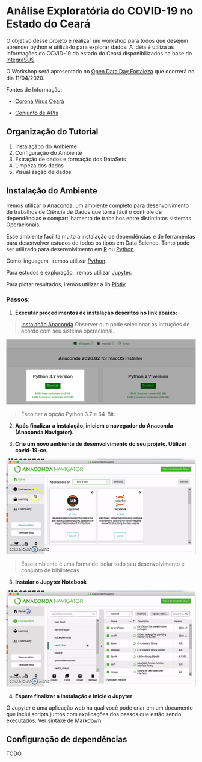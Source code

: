 # Análise Exploratória do COVID-19 no Estado do Ceará

O objetivo desse projeto é realizar um workshop para todos que desejem aprender python e utilizá-lo para explorar dados. 
A idéia é utiliza as informações do COVID-19 do estado do Ceará disponibilizados na base do [IntegraSUS](https://integrasus.saude.ce.gov.br/).

O Workshop será apresentado no [Open Data Day Fortaleza](https://www.facebook.com/opendatadayfortaleza/) que ocorrerá no dia 11/04/2020. 

Fontes de Informação: 
- [Corona Virus Ceará](https://indicadores.integrasus.saude.ce.gov.br/indicadores/indicadores-coronavirus/coronavirus-ceara)

- [Conjunto de APIs](https://github.com/EscolaDeSaudePublica/coronavirusAPI/issues/17)

## Organização do Tutorial 

 1) Instalaçãpo do Ambiente  
 2) Configuração do Ambiente
 3) Extração de dados e formação dos DataSets
 4) Limpeza dos dados 
 5) Visualização de dados 

## Instalação do Ambiente

Iremos utilizar o [Anaconda](https://www.anaconda.com/why-anaconda/), um ambiente completo para desenvolvimento de trabalhos de Ciência de Dados que torna fácil o controle de dependências e compartilhamento de trabalhos entre distintintos sistemas Operacionais. 

Esse ambiente facilita muito a instalação de dependências e de ferramentas para desenvolver estudos de todos os tipos em Data Science. Tanto pode ser utilizado para desenvolvimento em [R](https://www.r-project.org/) ou [Python](https://www.python.org/). 

Como linguagem, iremos utilizar [Python](https://www.python.org/). 

Para estudos e exploração, iremos utilizar [Jupyter](https://jupyter.org/). 

Para plotar resultados, iremos utilizar a lib [Plotly](https://plotly.com/).

### Passos: 
 1. __Executar procedimentos de instalação descritos no link abaixo:__ 

> [Instalação Anaconda](https://docs.anaconda.com/anaconda/install/)
Observer que pode selecionar as intruções de acordo com seu sistema operacional. 

![Instalacao](resources/install_anaconda.png)

> Escolher a opção Python 3.7 e 64-Bit. 

 2. __Após finalizar a instalação, iniciem o navegador do Anaconda (Anaconda Navigator).__

 3. __Crie um novo ambiente de desenvolvimento do seu projeto. Utilizei covid-19-ce.__

![Create Environment](resources/create_environment_anaconda.gif)

 >Esse ambiente é uma forma de isolar todo seu desenvolvimento e conjunto de bibliotecas. 
 
3. __Instalar o Jupyter Notebook__

![Installar Jupyter](resources/install_jupyter.gif)

4. __Espere finalizar a instalação e inicie o Jupyter__

O Jupyter é uma aplicação web na qual você pode criar em um documento que inclui scripts juntos com explicações dos passos que estão sendo executados. 
Ver sintaxe de [Markdown](https://pt.wikipedia.org/wiki/Markdown)

## Configuração de dependências 

TODO